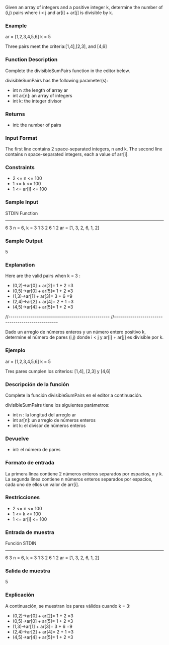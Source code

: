 Given an array of integers and a positive integer k,
determine the number of (i,j) pairs where i < j and ar[i] +
ar[j] is divisible by k.

### Example

ar = [1,2,3,4,5,6]
k = 5

Three pairs meet the criteria:[1,4],[2,3], and [4,6]

### Function Description

Complete the divisibleSumPairs function in the editor below.

divisibleSumPairs has the following parameter(s):

- int n :the length of array ar
- int ar[n]: an array of integers
- int k: the integer divisor

### Returns

- int: the number of pairs

### Input Format

The first line contains 2 space-separated integers, n and k.
The second line contains n space-separated integers, each a value of arr[i].

### Constraints

- 2 <= n <= 100
- 1 <= k <= 100
- 1 <= ar[i] <= 100

### Sample Input

STDIN Function

---

6 3 n = 6, k = 3
1 3 2 6 1 2 ar = [1, 3, 2, 6, 1, 2]

### Sample Output

5

### Explanation

Here are the valid pairs when k = 3 :

- (0,2)->ar[0] + ar[2]= 1 + 2 =3
- (0,5)->ar[0] + ar[5]= 1 + 2 =3
- (1,3)->ar[1] + ar[3]= 3 + 6 =9
- (2,4)->ar[2] + ar[4]= 2 + 1 =3
- (4,5)->ar[4] + ar[5]= 1 + 2 =3

//--------------------------------------------------
//--------------------------------------------------

Dado un arreglo de números enteros y un número entero positivo k,
determine el número de pares (i,j) donde i < j y ar[i] +
ar[j] es divisible por k.

### Ejemplo

ar = [1,2,3,4,5,6]
k = 5

Tres pares cumplen los criterios: [1,4], [2,3] y [4,6]

### Descripción de la función

Complete la función divisibleSumPairs en el editor a continuación.

divisibleSumPairs tiene los siguientes parámetros:

- int n : la longitud del arreglo ar
- int ar[n]: un arreglo de números enteros
- int k: el divisor de números enteros

### Devuelve

- int: el número de pares

### Formato de entrada

La primera línea contiene 2 números enteros separados por espacios, n y k.
La segunda línea contiene n números enteros separados por espacios, cada uno de ellos un valor de arr[i].

### Restricciones

- 2 <= n <= 100
- 1 <= k <= 100
- 1 <= ar[i] <= 100

### Entrada de muestra

Función STDIN

---

6 3 n = 6, k = 3
1 3 2 6 1 2 ar = [1, 3, 2, 6, 1, 2]

### Salida de muestra

5

### Explicación

A continuación, se muestran los pares válidos cuando k = 3:

- (0,2)->ar[0] + ar[2]= 1 + 2 =3
- (0,5)->ar[0] + ar[5]= 1 + 2 =3
- (1,3)->ar[1] + ar[3]= 3 + 6 =9
- (2,4)->ar[2] + ar[4]= 2 + 1 =3
- (4,5)->ar[4] + ar[5]= 1 + 2 =3
